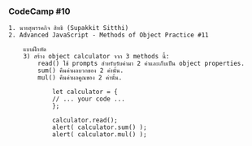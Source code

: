 ### CodeCamp #10
    1. นายสุพรรคกิจ สิทธิ (Supakkit Sitthi)
    2. Advanced JavaScript - Methods of Object Practice #11

        แบบฝึกหัด
        3) สร้าง object calculator จาก 3 methods นี้:
            read() ใช้ prompts สำหรับรับค่ามา 2 ค่าและเก็บเป็น object properties.
            sum() คืนค่าผลบวกของ 2 ค่านั้น.
            mul() คืนค่าผลคูณของ 2 ค่านั้น.

                let calculator = {
                // ... your code ...
                };

                calculator.read();
                alert( calculator.sum() );
                alert( calculator.mul() );